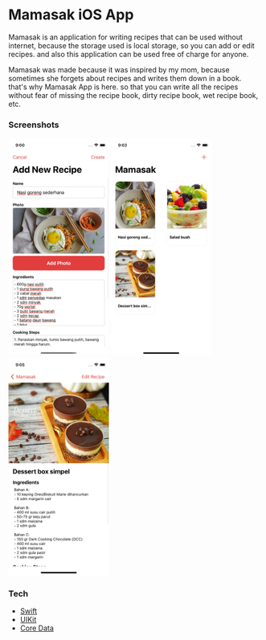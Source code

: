 # Mamasak iOS App #
Mamasak is an application for writing recipes that can be used without internet, because the storage used is local storage, so you can add or edit recipes. and also this application can be used free of charge for anyone.

Mamasak was made because it was inspired by my mom, because sometimes she forgets about recipes and writes them down in a book. that's why Mamasak App is here. so that you can write all the recipes without fear of missing the recipe book, dirty recipe book, wet recipe book, etc.

### Screenshots ###
<img src="Screenshots/1.png" width="200"> <img src="Screenshots/4.png" width="200"> <img src="Screenshots/5.png" width="200">

### Tech ###
* [Swift](https://developer.apple.com/swift/)
* [UIKit](https://developer.apple.com/documentation/uikit)
* [Core Data](https://developer.apple.com/documentation/coredata)
